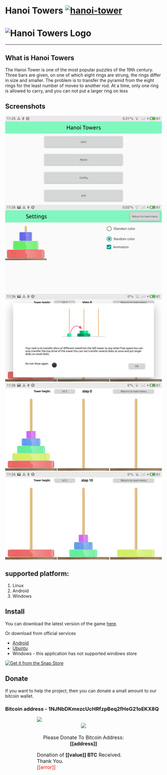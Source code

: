 # Hanoi Towers [![hanoi-tower](https://snapcraft.io/hanoi-tower/badge.svg)](https://snapcraft.io/hanoi-tower)

# ![Hanoi Towers Logo](https://i.ibb.co/23T2nF8/Hanoi-5.png)

***************************
## What is Hanoi Towers
The Hanoi Tower is one of the most popular puzzles of the 19th century. Three bars are given, on one of which eight rings are strung, the rings differ in size and smaller. The problem is to transfer the pyramid from the eight rings for the least number of moves to another rod. At a time, only one ring is allowed to carry, and you can not put a larger ring on less

## Screenshots
![scrin1](Screenshots/S80715-112600.jpg)
![scrin2](Screenshots/S80715-112606.jpg)
![scrin3](Screenshots/S80715-112622.jpg)
![scrin4](Screenshots/S80715-112645.jpg)
![scrin5](Screenshots/S80715-112656.jpg)

## supported platform: 
1. Linux
2. Android 
3. Windows 


## Install 
You can download the latest version of the game [here](https://github.com/EndrII/Hanoi-Towers/releases).

Or download from official services
  * [Android](https://play.google.com/store/apps/details?id=df.mobily.hanoi_towers) 
  * [Ubuntu](https://snapcraft.io/hanoi-tower)
  * Windows - this application has not supported windows store

[![Get it from the Snap Store](https://snapcraft.io/static/images/badges/en/snap-store-black.svg)](https://snapcraft.io/hanoi-tower)

## Donate
If you want to help the project, then you can donate a small amount to our bitcoin wallet.

### Bitcoin address - 1NJNbDKmezcUcHRfzpBeq2fHeG21oEKX8Q

<div style="font-size:16px;margin:0 auto;width:300px" class="blockchain-btn"
     data-address="1NJNbDKmezcUcHRfzpBeq2fHeG21oEKX8Q"
     data-shared="false">
    <div class="blockchain stage-begin">
        <img src="https://blockchain.info/Resources/buttons/donate_64.png"/>
    </div>
    <div class="blockchain stage-loading" style="text-align:center">
        <img src="https://blockchain.info/Resources/loading-large.gif"/>
    </div>
    <div class="blockchain stage-ready">
         <p align="center">Please Donate To Bitcoin Address: <b>[[address]]</b></p>
         <p align="center" class="qr-code"></p>
    </div>
    <div class="blockchain stage-paid">
         Donation of <b>[[value]] BTC</b> Received. Thank You.
    </div>
    <div class="blockchain stage-error">
        <font color="red">[[error]]</font>
    </div>
</div>

